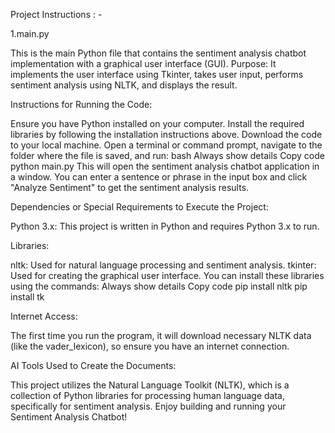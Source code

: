 


Project Instructions : - 

1.main.py

This is the main Python file that contains the sentiment analysis chatbot implementation with a graphical user interface (GUI).
Purpose: It implements the user interface using Tkinter, takes user input, performs sentiment analysis using NLTK, and displays the result.


Instructions for Running the Code: 

Ensure you have Python installed on your computer.
Install the required libraries by following the installation instructions above.
Download the code to your local machine.
Open a terminal or command prompt, navigate to the folder where the file is saved, and run:
bash
Always show details
Copy code
		python main.py
This will open the sentiment analysis chatbot application in a window. You can enter a sentence or phrase in the input box and click "Analyze Sentiment" to get the sentiment analysis results.

Dependencies or Special Requirements to Execute the Project: 

Python 3.x: This project is written in Python and requires Python 3.x to run.

Libraries:

nltk: Used for natural language processing and sentiment analysis.
tkinter: Used for creating the graphical user interface.
You can install these libraries using the commands:
Always show details
Copy code
			pip install nltk
pip install tk


Internet Access: 

The first time you run the program, it will download necessary NLTK data (like the vader_lexicon), so ensure you have an internet connection.

AI Tools Used to Create the Documents: 

This project utilizes the Natural Language Toolkit (NLTK), which is a collection of Python libraries for processing human language data, specifically for sentiment analysis.
Enjoy building and running your Sentiment Analysis Chatbot!
